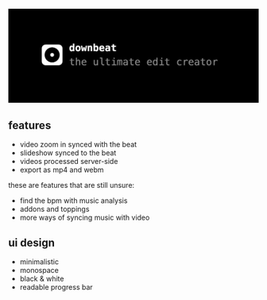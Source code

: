 <!-- # downbeat -->

![Preview](preview.png)

## features

- video zoom in synced with the beat
- slideshow synced to the beat
- videos processed server-side
- export as mp4 and webm

these are features that are still unsure:

- find the bpm with music analysis
- addons and toppings
- more ways of syncing music with video

## ui design

- minimalistic
- monospace
- black & white
- readable progress bar
